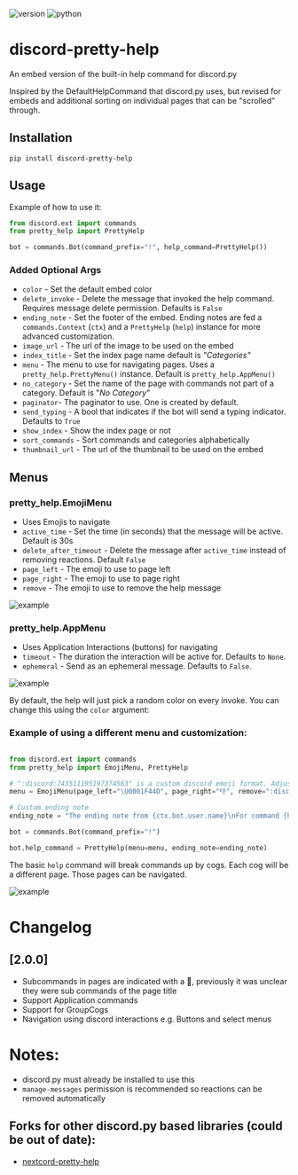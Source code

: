 ![version](https://img.shields.io/pypi/v/discord-pretty-help) ![python](https://img.shields.io/badge/python-3.8+-blue)

# discord-pretty-help

An embed version of the built-in help command for discord.py



Inspired by the DefaultHelpCommand that discord.py uses, but revised for embeds and additional sorting on individual pages that can be "scrolled" through. 

## Installation

`pip install discord-pretty-help`

## Usage

Example of how to use it:

```python
from discord.ext import commands
from pretty_help import PrettyHelp

bot = commands.Bot(command_prefix="!", help_command=PrettyHelp())
```



### Added Optional Args

- `color` - Set the default embed color
- `delete_invoke` - Delete the message that invoked the help command. Requires message delete permission. Defaults is `False`
- `ending_note` - Set the footer of the embed. Ending notes are fed a `commands.Context` (`ctx`) and a `PrettyHelp` (`help`) instance for more advanced customization.
- `image_url` - The url of the image to be used on the embed
- `index_title` - Set the index page name default is *"Categories"*
- `menu` - The menu to use for navigating pages. Uses a `pretty_help.PrettyMenu()` instance. Default is `pretty_help.AppMenu()`
- `no_category` - Set the name of the page with commands not part of a category. Default is "*No Category*"
- `paginator`- The paginator to use. One is created by default.
- `send_typing` - A bool that indicates if the bot will send a typing indicator. Defaults to ``True``
- `show_index` - Show the index page or not
- `sort_commands` - Sort commands and categories alphabetically
- `thumbnail_url` - The url of the thumbnail to be used on the embed

## Menus

### pretty_help.EmojiMenu 
- Uses Emojis to navigate
- `active_time` - Set the time (in seconds) that the message will be active. Default is 30s
- `delete_after_timeout` - Delete the message after `active_time` instead of removing reactions. Default `False`
- `page_left` - The emoji to use to page left
- `page_right` - The emoji to use to page right
- `remove` - The emoji to use to remove the help message

![example](/images/example-emoji.gif)

### pretty_help.AppMenu
- Uses Application Interactions (buttons) for navigating
- `timeout` - The duration the interaction will be active for. Defaults to `None`.
- `ephemeral` - Send as an ephemeral message. Defaults to `False`.

![example](/images/example-app.gif)

By default, the help will just pick a random color on every invoke. You can change this using the `color` argument:

### Example of using a different menu and customization:

```python

from discord.ext import commands
from pretty_help import EmojiMenu, PrettyHelp

# ":discord:743511195197374563" is a custom discord emoji format. Adjust to match your own custom emoji.
menu = EmojiMenu(page_left="\U0001F44D", page_right="👎", remove=":discord:743511195197374563", active_time=5)

# Custom ending note
ending_note = "The ending note from {ctx.bot.user.name}\nFor command {help.clean_prefix}{help.invoked_with}"

bot = commands.Bot(command_prefix="!")

bot.help_command = PrettyHelp(menu=menu, ending_note=ending_note)
```

The basic `help` command will break commands up by cogs. Each cog will be a different page. Those pages can be navigated. 

![example](/images/example.gif)


# Changelog

## [2.0.0]
 - Subcommands in pages are indicated with a 🔗, previously it was unclear they were sub commands of the page title
 - Support Application commands
 - Support for GroupCogs
 - Navigation using discord interactions e.g. Buttons and select menus 


# Notes:
- discord.py must already be installed to use this
- `manage-messages` permission is recommended so reactions can be removed automatically

## Forks for other discord.py based libraries (could be out of date):
* [nextcord-pretty-help](https://github.com/squigjess/nextcord-pretty-help)